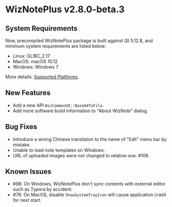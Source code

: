 # WizNotePlus v2.8.0-beta.3

## System Requirements

Now, precompiled WizNotePlus package is built against Qt 5.12.8, and minimum system requirements are listed below:

* Linux: GLIBC_2.17
* MacOS: macOS 10.12
* Windows: Windows 7

More details: [Supported Platforms](https://doc-snapshots.qt.io/qt5-5.12/supported-platforms.html).

## New Features

* Add a new API `WizCommonUI::Base64ToFile`.
* Add more software build information to "About WizNote" dialog.

## Bug Fixes

* Introduce a wrong Chinese translation to the name of "Edit" menu bar by mistake.
* Unable to load note templates on Windows.
* URL of uploaded images were not changed to relative one. #106

## Known Issues

- #88: On Windows, WizNotePlus don't sync contents with external editor such as Typora by accident.
- #76: On MacOS, disable `ShowSystemTrayIcon` will cause application crash for next start.
